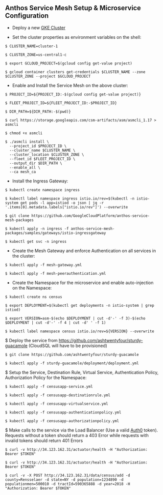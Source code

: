 ## Anthos Service Mesh Setup & Microservice Configuration

* Deploy a new [GKE Cluster](https://cloud.google.com/kubernetes-engine?_gl=1*1eynwqq*_up*MQ..&gclid=CjwKCAiAiP2tBhBXEiwACslfnpOfsoiWXnkKrtcWTF8vZ5DZzLvq3kCZTsR_zEcaNKf1PA1ftjZR9xoC2xEQAvD_BwE&gclsrc=aw.ds&hl=en#the-most-scalable-and-fully-automated-kubernetes-service)

* Set the cluster properties as environment variables on the shell:

```
$ CLUSTER_NAME=cluster-1

$ CLUSTER_ZONE=us-central1-c

$ export GCLOUD_PROJECT=$(gcloud config get-value project)

$ gcloud container clusters get-credentials $CLUSTER_NAME --zone $CLUSTER_ZONE --project $GCLOUD_PROJECT
```

* Enable and Install the Service Mesh on the above cluster:

```
$ PROJECT_ID=${PROJECT_ID:-$(gcloud config get-value project)}

$ FLEET_PROJECT_ID=${FLEET_PROJECT_ID:-$PROJECT_ID}

$ DIR_PATH=${DIR_PATH:-$(pwd)}

$ curl https://storage.googleapis.com/csm-artifacts/asm/asmcli_1.17 > asmcli

$ chmod +x asmcli

$ ./asmcli install \
  --project_id $PROJECT_ID \
  --cluster_name $CLUSTER_NAME \
  --cluster_location $CLUSTER_ZONE \
  --fleet_id $FLEET_PROJECT_ID \
  --output_dir $DIR_PATH \
  --enable_all \
  --ca mesh_ca
```

* Install the Ingress Gateway:

```
$ kubectl create namespace ingress

$ kubectl label namespace ingress istio.io/rev=$(kubectl -n istio-system get pods -l app=istiod -o json | jq -r '.items[0].metadata.labels["istio.io/rev"]') --overwrite

$ git clone https://github.com/GoogleCloudPlatform/anthos-service-mesh-packages

$ kubectl apply -n ingress -f anthos-service-mesh-packages/samples/gateways/istio-ingressgateway

$ kubectl get svc -n ingress
```

* Create the Mesh Gateway and enforce Authentication on all services in the cluster:

```
$ kubectl apply -f mesh-gateway.yml

$ kubectl apply -f mesh-peerauthentication.yml
```

* Create the Namespace for the microservice and enable auto-injection on the Namespace:

```
$ kubectl create ns census

$ export DEPLOYMENT=$(kubectl get deployments -n istio-system | grep istiod)

$ export VERSION=asm-$(echo $DEPLOYMENT | cut -d'-' -f 3)-$(echo $DEPLOYMENT | cut -d'-' -f 4 | cut -d' ' -f 1)

$ kubectl label namespace census istio.io/rev=${VERSION} --overwrite
```

$ Deploy the service from https://github.com/ashtwentyfour/sturdy-guacamole (CloudSQL will have to be provisioned)

```
$ git clone https://github.com/ashtwentyfour/sturdy-guacamole

$ kubectl apply -f sturdy-guacamole/deployment/deployment.yml
```

$ Setup the Service, Destination Rule, Virtual Service, Authentication Policy, Authorization Policy for the Namespace:

```
$ kubectl apply -f censusapp-service.yml

$ kubectl apply -f censusapp-destinationrule.yml

$ kubectl apply -f censusapp-virtualservice.yml

$ kubectl apply -f censusapp-authenticationpolicy.yml

$ kubectl apply -f censusapp-authorizationpolicy.yml
```

$ Make calls to the service via the Load Balancer (Use a valid [Auth0](https://auth0.com/) token). Requests without a token should return a 403 Error while requests with invalid tokens should return 401 Errors

```
$ curl -v http://34.123.162.31/actuator/health -H "Authorization: Bearer $TOKEN"

$ curl -v http://34.123.162.31/actuator/health -H "Authorization: Bearer $TOKEN"

$ curl -v -X POST http://34.123.162.31/data/census/add -d county=Rensselaer -d state=NY -d population=1234890 -d populationmen=500010 -d tractId=590365888 -d year=2018 -H "Authorization: Bearer $TOKEN"
```
